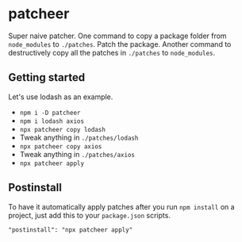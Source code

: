 # patcheer

Super naive patcher. One command to copy a package folder from `node_modules` to `./patches`. Patch the package. Another command to destructively copy all the patches in `./patches` to `node_modules`. 

## Getting started

Let's use lodash as an example.
- `npm i -D patcheer`
- `npm i lodash axios`
- `npx patcheer copy lodash`
- Tweak anything in `./patches/lodash`
- `npx patcheer copy axios`
- Tweak anything in `./patches/axios`
- `npx patcheer apply`

## Postinstall

To have it automatically apply patches after you run `npm install` on a project, just add this to your `package.json` scripts.

`"postinstall": "npx patcheer apply"`